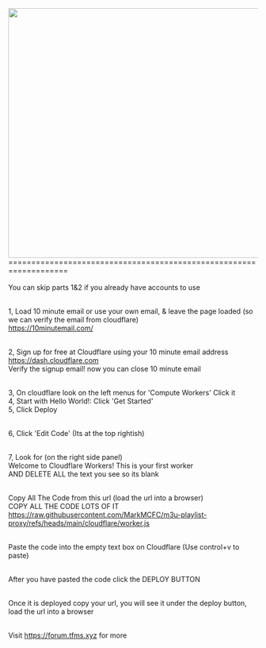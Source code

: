 <img src="https://tfms.xyz/channels.logos/m3uproxyimage.png" width="700" height="503">
===================================================================<br><br>
You can skip parts 1&2 if you already have accounts to use<br><br>

1, Load 10 minute email or use your own email, & leave the page loaded (so we can verify the email from cloudflare)<br>
https://10minutemail.com/<br><br>

2, Sign up for free at Cloudflare using your 10 minute email address<br>
https://dash.cloudflare.com<br>
Verify the signup email! now you can close 10 minute email<br><br>

3, On cloudflare look on the left menus for 'Compute Workers' Click it<br>
4, Start with Hello World!: Click 'Get Started'<br>
5, Click Deploy<br><br>

6, Click 'Edit Code' (Its at the top rightish)<br><br>

7, Look for (on the right side panel)<br>
Welcome to Cloudflare Workers! This is your first worker<br>
AND DELETE ALL the text you see so its blank<br><br>

Copy All The Code from this url (load the url into a browser)<br>COPY ALL THE CODE LOTS OF IT<br>
https://raw.githubusercontent.com/MarkMCFC/m3u-playlist-proxy/refs/heads/main/cloudflare/worker.js<br><br>

Paste the code into the empty text box on Cloudflare (Use control+v to paste)<br><br>

After you have pasted the code click the DEPLOY BUTTON<br><br>

Once it is deployed copy your url, you will see it under the deploy button, load the url into a browser<br><br>

Visit https://forum.tfms.xyz for more

